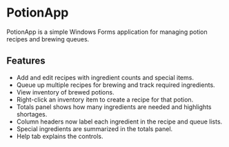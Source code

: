 # PotionApp

PotionApp is a simple Windows Forms application for managing potion recipes and brewing queues.

## Features

- Add and edit recipes with ingredient counts and special items.
- Queue up multiple recipes for brewing and track required ingredients.
- View inventory of brewed potions.
- Right-click an inventory item to create a recipe for that potion.
- Totals panel shows how many ingredients are needed and highlights shortages.
- Column headers now label each ingredient in the recipe and queue lists.
- Special ingredients are summarized in the totals panel.
- Help tab explains the controls.

